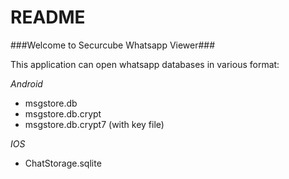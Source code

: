 # README #

###Welcome to Securcube Whatsapp Viewer###

This application can open whatsapp databases in various format:

*Android*
* msgstore.db
* msgstore.db.crypt
* msgstore.db.crypt7 (with key file)

*IOS*
* ChatStorage.sqlite
 

